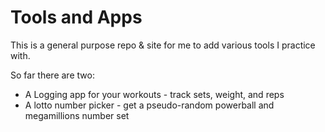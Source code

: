 # Tools and Apps
This is a general purpose repo & site for me to add various tools I practice with.

So far there are two:
- A Logging app for your workouts - track sets, weight, and reps
- A lotto number picker - get a pseudo-random powerball and megamillions number set
